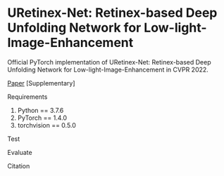 # URetinex-Net: Retinex-based Deep Unfolding Network for Low-light-Image-Enhancement
Official PyTorch implementation of URetinex-Net: Retinex-based Deep Unfolding Network for Low-light-Image-Enhancement in CVPR 2022.

[Paper](www.baidu.com)
[Supplementary]

Requirements
  1. Python == 3.7.6
  2. PyTorch == 1.4.0
  3. torchvision == 0.5.0

Test

Evaluate

Citation
